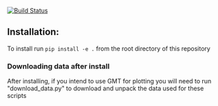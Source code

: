 [![Build Status](https://quakecoresoft.canterbury.ac.nz/jenkins/job/qcore/badge/icon?build=last:${params.ghprbActualCommit=master)](https://quakecoresoft.canterbury.ac.nz/jenkins/job/qcore)

## Installation:

To install run `pip install -e .` from the root directory of this repository

### Downloading data after install

After installing, if you intend to use GMT for plotting you will need to run "download_data.py" to download and
unpack the data used for these scripts
